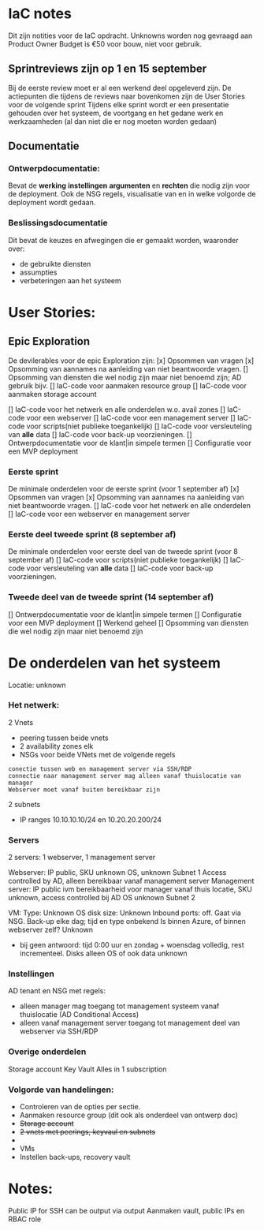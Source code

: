 # IaC notes
Dit zijn notities voor de IaC opdracht.
Unknowns worden nog gevraagd aan Product Owner 
Budget is €50 voor bouw, niet voor gebruik.


## Sprintreviews zijn op 1 en 15 september
Bij de eerste review moet er al een werkend deel opgeleverd zijn.
De actiepunten die tijdens de reviews naar bovenkomen zijn de User Stories voor de volgende sprint
Tijdens elke sprint wordt er een presentatie gehouden over het systeem, de voortgang en het gedane werk en werkzaamheden (al dan niet die er nog moeten worden gedaan)

## Documentatie
### Ontwerpdocumentatie:
Bevat de **werking** **instellingen** **argumenten** en **rechten** die nodig zijn voor de deployment. 
Ook de NSG regels, visualisatie van en in welke volgorde de deployment wordt gedaan.

### Beslissingsdocumentatie
Dit bevat de keuzes en afwegingen die er gemaakt worden, waaronder over:
- de gebruikte diensten
- assumpties
- verbeteringen aan het systeem

# User Stories:
## Epic Exploration
De devilerables voor de epic Exploration zijn:
[x] Opsommen van vragen
[x] Opsomming van aannames na aanleiding van niet beantwoorde vragen.
[] Opsomming van diensten die wel nodig zijn maar niet benoemd zijn; AD gebruik bijv.
[] IaC-code voor aanmaken resource group
[] IaC-code voor aanmaken storage account

[] IaC-code voor het netwerk en alle onderdelen w.o. avail zones
[] IaC-code voor een webserver 
[] IaC-code voor een management server
[] IaC-code voor scripts(niet publieke toegankelijk)
[] IaC-code voor versleuteling van **alle** data
[] IaC-code voor back-up voorzieningen.
[] Ontwerpdocumentatie voor de klant|in simpele termen
[] Configuratie voor een MVP deployment

### Eerste sprint
De minimale onderdelen voor de eerste sprint (voor 1 september af)
[x] Opsommen van vragen
[x] Opsomming van aannames na aanleiding van niet beantwoorde vragen.
[] IaC-code voor het netwerk en alle onderdelen
[] IaC-code voor een webserver en management server

### Eerste deel tweede sprint (8 september af)
De minimale onderdelen voor eerste deel van de tweede sprint (voor 8 september af)
[] IaC-code voor scripts(niet publieke toegankelijk)
[] IaC-code voor versleuteling van **alle** data
[] IaC-code voor back-up voorzieningen.

### Tweede deel van de tweede sprint (14 september af)
[] Ontwerpdocumentatie voor de klant|in simpele termen
[] Configuratie voor een MVP deployment
[] Werkend geheel
[] Opsomming van diensten die wel nodig zijn maar niet benoemd zijn

# De onderdelen van het systeem
Locatie: unknown

### Het netwerk:
2 Vnets
- peering tussen beide vnets
- 2 availability zones elk
- NSGs voor beide VNets met de volgende regels
```
conectie tussen web en management server via SSH/RDP
connectie naar management server mag alleen vanaf thuislocatie van manager
Webserver moet vanaf buiten bereikbaar zijn
```
2 subnets
- IP ranges 10.10.10.10/24 en 10.20.20.200/24

### Servers
2 servers: 1 webserver, 1 management server

Webserver:
IP public, SKU unknown 
OS, unknown
Subnet 1
Access controlled by AD, alleen bereikbaar vanaf management server 
Management server:
IP public ivm bereikbaarheid voor manager vanaf thuis locatie, SKU unknown, access controlled bij AD
OS unknown
Subnet 2

VM:
Type: Unknown
OS disk size: Unknown
Inbound ports: off. Gaat via NSG.
Back-up elke dag; tijd en type onbekend
Is binnen Azure, of binnen webserver zelf? Unknown
- bij geen antwoord: tijd 0:00 uur en zondag + woensdag volledig, rest incrementeel.
Disks alleen OS of ook data unknown

### Instellingen
AD tenant en NSG met regels:
- alleen manager mag toegang tot management systeem vanaf thuislocatie (AD Conditional Access)
- alleen vanaf management server toegang tot management deel van webserver via SSH/RDP

### Overige onderdelen
Storage account
Key Vault
Alles in 1 subscription

### Volgorde van handelingen:
-   Controleren van de opties per sectie.
-	Aanmaken resource group (dit ook als onderdeel van ontwerp doc)
-	~~Storage account~~
-	~~2 vnets met peerings, keyvaul en subnets~~
-	
-	VMs
-	Instellen back-ups, recovery vault


# Notes:
Public IP for SSH can be output via output
Aanmaken vault, public IPs en RBAC role  

